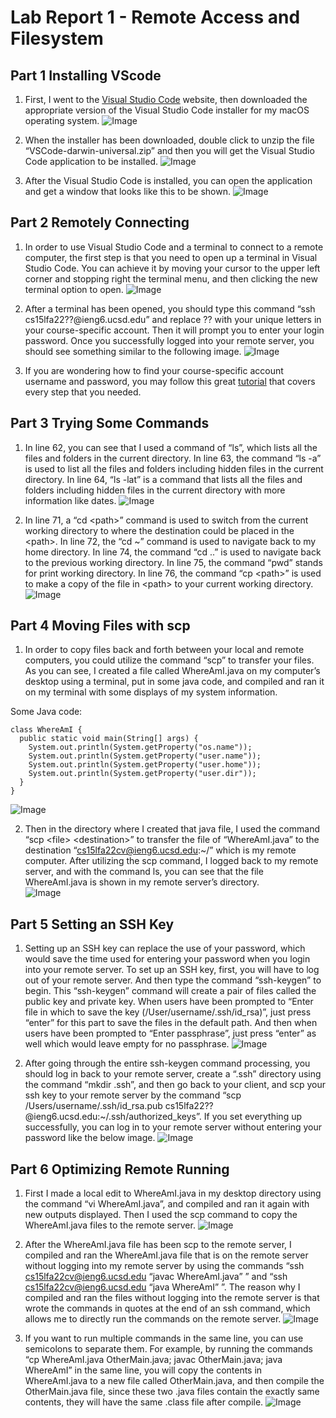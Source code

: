 # Lab Report 1 - Remote Access and Filesystem

## Part 1 Installing VScode
1. First, I went to the [Visual Studio Code](https://code.visualstudio.com) website, then downloaded the appropriate version of the Visual Studio Code installer for my macOS operating system.
![Image](images/lab%20report%201%201.1.png)

2. When the installer has been downloaded, double click to unzip the file “VSCode-darwin-universal.zip” and then you will get the Visual Studio Code application to be installed.
![Image](images/lab%20report%201%201.2.png)

3. After the Visual Studio Code is installed, you can open the application and get a window that looks like this to be shown.
![Image](images/lab%20report%201%201.3.png)

## Part 2 Remotely Connecting
1. In order to use Visual Studio Code and a terminal to connect to a remote computer, the first step is that you need to open up a terminal in Visual Studio Code. You can achieve it by moving your cursor to the upper left corner and stopping right the terminal menu, and then clicking the new terminal option to open.
![Image](images/lab%20report%201%202.1.png)

2. After a terminal has been opened, you should type this command “ssh cs15lfa22??@ieng6.ucsd.edu” and replace ?? with your unique letters in your course-specific account. Then it will prompt you to enter your login password. Once you successfully logged into your remote server, you should see something similar to the following image.
![Image](images/lab%20report%201%202.2.png)

3. If you are wondering how to find your course-specific account username and password, you may follow this great [tutorial](https://docs.google.com/document/d/1hs7CyQeh-MdUfM9uv99i8tqfneos6Y8bDU0uhn1wqho/edit) that covers every step that you needed.

## Part 3 Trying Some Commands
1. In line 62, you can see that I used a command of “ls”, which lists all the files and folders in the current directory. In line 63, the command “ls -a” is used to list all the files and folders including hidden files in the current directory. In line 64, “ls -lat” is a command that lists all the files and folders including hidden files in the current directory with more information like dates.
![Image](images/lab%20report%201%203.1.png)

2. In line 71, a “cd &lt;path&gt;” command is used to switch from the current working directory to where the destination could be placed in the &lt;path&gt;. In line 72, the “cd ~” command is used to navigate back to my home directory. In line 74, the command “cd ..” is used to navigate back to the previous working directory. In line 75, the command “pwd” stands for print working directory. In line 76, the command “cp &lt;path&gt;” is used to make a copy of the file in &lt;path&gt; to your current working directory.
![Image](images/lab%20report%201%203.2.png)

## Part 4 Moving Files with scp
1. In order to copy files back and forth between your local and remote computers, you could utilize the command “scp” to transfer your files. As you can see, I created a file called WhereAmI.java on my computer’s desktop using a terminal, put in some java code, and compiled and ran it on my terminal with some displays of my system information.

Some Java code:
```
class WhereAmI {
  public static void main(String[] args) {
    System.out.println(System.getProperty("os.name"));
    System.out.println(System.getProperty("user.name"));
    System.out.println(System.getProperty("user.home"));
    System.out.println(System.getProperty("user.dir"));
  }
}
```
![Image](images/lab%20report%201%204.1.png)

2. Then in the directory where I created that java file, I used the command “scp &lt;file&gt; &lt;destination&gt;” to transfer the file of “WhereAmI.java” to the destination “cs15lfa22cv@ieng6.ucsd.edu:~/” which is my remote computer. After utilizing the scp command, I logged back to my remote server, and with the command ls, you can see that the file WhereAmI.java is shown in my remote server’s directory.  
![Image](images/lab%20report%201%204.2.png)

## Part 5 Setting an SSH Key
1. Setting up an SSH key can replace the use of your password, which would save the time used for entering your password when you login into your remote server. To set up an SSH key, first, you will have to log out of your remote server. And then type the command “ssh-keygen” to begin. This “ssh-keygen” command will create a pair of files called the public key and private key. When users have been prompted to “Enter file in which to save the key (/User/username/.ssh/id_rsa)”, just press “enter” for this part to save the files in the default path. And then when users have been prompted to “Enter passphrase”, just press “enter” as well which would leave empty for no passphrase.
![Image](images/lab%20report%201%205.1.png)

2. After going through the entire ssh-keygen command processing, you should log in back to your remote server, create a “.ssh” directory using the command “mkdir .ssh”, and then go back to your client, and scp your ssh key to your remote server by the command “scp /Users/username/.ssh/id_rsa.pub cs15lfa22??@ieng6.ucsd.edu:~/.ssh/authorized_keys”. If you set everything up successfully, you can log in to your remote server without entering your password like the below image.
![Image](images/lab%20report%201%205.2.png)

## Part 6 Optimizing Remote Running
1. First I made a local edit to WhereAmI.java in my desktop directory using the command “vi WhereAmI.java”, and compiled and ran it again with new outputs displayed. Then I used the scp command to copy the WhereAmI.java files to the remote server.
![Image](images/lab%20report%201%206.1.png)

2. After the WhereAmI.java file has been scp to the remote server, I compiled and ran the WhereAmI.java file that is on the remote server without logging into my remote server by using the commands “ssh cs15lfa22cv@ieng6.ucsd.edu “javac WhereAmI.java” ” and  “ssh cs15lfa22cv@ieng6.ucsd.edu “java WhereAmI” ”. The reason why I compiled and ran the files without logging into the remote server is that wrote the commands in quotes at the end of an ssh command, which allows me to directly run the commands on the remote server.
![Image](images/lab%20report%201%206.2.png)

3. If you want to run multiple commands in the same line, you can use semicolons to separate them. For example, by running the commands “cp WhereAmI.java OtherMain.java; javac OtherMain.java; java WhereAmI” in the same line, you will copy the contents in WhereAmI.java to a new file called OtherMain.java, and then compile the OtherMain.java file, since these two .java files contain the exactly same contents, they will have the same .class file after compile.
![Image](images/lab%20report%201%206.3.png)